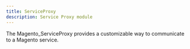 ```yaml
---
title: ServiceProxy
description: Service Proxy module
---
```


The Magento_ServiceProxy provides a customizable way to communicate to a Magento service.
